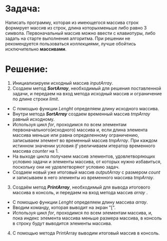 # Задача:
Написать программу, которая из имеющегося массива строк формирует массив из строк, длина которыхменьше либо равно 3 символа. Первоначальный массив можно ввести с клавиотуры, либо задать на старте выполнения алгоритма. При решении не рекомендуется пользоваться *коллекциями*, лучше обойтись исключительно **массивами**.




# Решение:
1. Инициализируем исходный массив *inputArray*.
2. Создаем метод ***SortArray***, необходимый для решения поставленной задачи, и передаем на вход метода исходный массив и ограничение по длине строки *limit*. 
  *  С помощью функции *Lenght* определяем длину исходного массива.
  * Внутри метода ***SortArray*** создаем временный массив *tmpArray* равный исходному.
  * Используя цикл *for*, проходимся по всем элементам первоначального(исходного) массива и, если длина элемента массива меньше или равна определенному ограничению, записываем элемент во временный массив *tmpArray*. При каждом истинном значении условия *if* увеличиваем итератор временного массива *counter* на 1.
  * На выходе цикла получаем массив элементов, удовлетворяющих условию задачи и элементы массива, от которых нужно избавиться, поскольку они не удовлетворяют условию задач.
  * Создаем новый уже итоговый массив *outputArray* с размером *count* и записываем в него элементы из временного массива *tmpArray*.
3. Создаём метод ***PrintArray***, необходимый для вывода итогового массива в консоль, и передаем на вход метода массив *array* .
 * С помощью функции *Lenght* определяем длину массива *array*.
 * Вводим команду, которая выводит на экран "[".
 * Используя цикл *for*, проходимся по всем элементам массива, и, пока индекс элемента массива меньше размера массива, в консоль в строку будут выводится  элементы массива.
4. С помощью метода PrintArray выводим итоговый массив в консоль.
